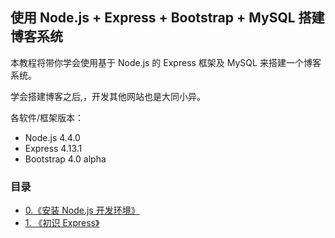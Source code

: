 ## 使用 Node.js + Express + Bootstrap + MySQL 搭建博客系统

本教程将带你学会使用基于 Node.js 的 Express 框架及 MySQL 来搭建一个博客系统。

学会搭建博客之后,，开发其他网站也是大同小异。

各软件/框架版本：

+ Node.js  4.4.0
+ Express  4.13.1
+ Bootstrap  4.0 alpha 


### 目录

+ [0.《安装 Node.js 开发环境》](./0/)
+ [1. 《初识 Express》](./1/)